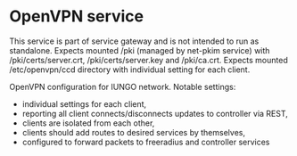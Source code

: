 # OpenVPN service #

This service is part of service gateway and is not intended to run as standalone.
Expects mounted /pki (managed by net-pkim service) with /pki/certs/server.crt, /pki/certs/server.key and /pki/ca.crt. Expects mounted /etc/openvpn/ccd directory with individual setting for each client.

OpenVPN configuration for IUNGO network. Notable settings:
- individual settings for each client,
- reporting all client connects/disconnects updates to controller via REST,
- clients are isolated from each other,
- clients should add routes to desired services by themselves,
- configured to forward packets to freeradius and controller services